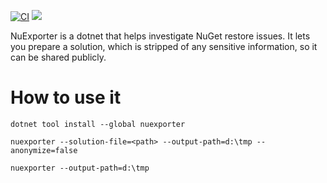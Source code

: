 [![CI](https://github.com/marcin-krystianc/NuExporter/actions/workflows/ci.yml/badge.svg?branch=master&event=push)](https://github.com/marcin-krystianc/NuExporter/actions/workflows/ci.yml?query=branch%3Amaster+event%3Apush)
[![](https://img.shields.io/nuget/vpre/NuExporter)](https://www.nuget.org/packages/NuExporter/absoluteLatest)

NuExporter is a dotnet that helps investigate NuGet restore issues.
It lets you prepare a solution, which is stripped of any sensitive information, so it can be shared publicly.

# How to use it
`dotnet tool install --global nuexporter`

`nuexporter --solution-file=<path> --output-path=d:\tmp --anonymize=false`

`nuexporter --output-path=d:\tmp`
